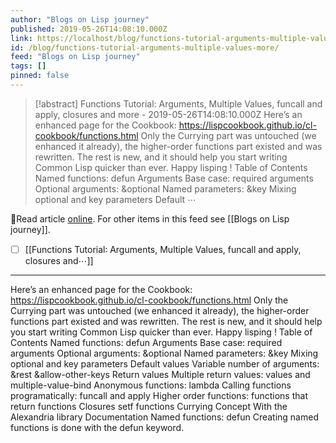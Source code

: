 ```yaml
---
author: "Blogs on Lisp journey"
published: 2019-05-26T14:08:10.000Z
link: https://localhost/blog/functions-tutorial-arguments-multiple-values-more/
id: /blog/functions-tutorial-arguments-multiple-values-more/
feed: "Blogs on Lisp journey"
tags: []
pinned: false
---
```

> [!abstract] Functions Tutorial: Arguments, Multiple Values, funcall and apply, closures and more - 2019-05-26T14:08:10.000Z
> Here’s an enhanced page for the Cookbook: https://lispcookbook.github.io/cl-cookbook/functions.html Only the Currying part was untouched (we enhanced it already), the higher-order functions part existed and was rewritten. The rest is new, and it should help you start writing Common Lisp quicker than ever. Happy lisping ! Table of Contents Named functions: defun Arguments Base case: required arguments Optional arguments: &optional Named parameters: &key Mixing optional and key parameters Default ⋯

🔗Read article [online](https://localhost/blog/functions-tutorial-arguments-multiple-values-more/). For other items in this feed see [[Blogs on Lisp journey]].

- [ ] [[Functions Tutorial꞉ Arguments, Multiple Values, funcall and apply, closures and⋯]]
- - -
Here’s an enhanced page for the Cookbook: https://lispcookbook.github.io/cl-cookbook/functions.html Only the Currying part was untouched (we enhanced it already), the higher-order functions part existed and was rewritten. The rest is new, and it should help you start writing Common Lisp quicker than ever. Happy lisping ! Table of Contents Named functions: defun Arguments Base case: required arguments Optional arguments: &optional Named parameters: &key Mixing optional and key parameters Default values Variable number of arguments: &rest &allow-other-keys Return values Multiple return values: values and multiple-value-bind Anonymous functions: lambda Calling functions programatically: funcall and apply Higher order functions: functions that return functions Closures setf functions Currying Concept With the Alexandria library Documentation Named functions: defun Creating named functions is done with the defun keyword.
